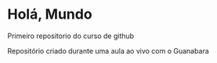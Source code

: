 # Holá, Mundo
 Primeiro repositorio do curso de github

Repositório criado durante uma aula ao vivo com o Guanabara